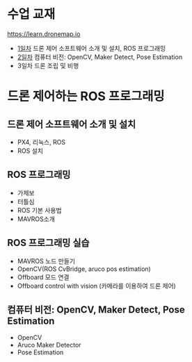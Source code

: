 # 수업 교재
 https://learn.dronemap.io

 - [1일차](1.org) 드론 제어 소프트웨어 소개 및 설치, ROS 프로그래밍
 - [2일차](2.org) 컴퓨터 비전: OpenCV, Maker Detect, Pose Estimation
 - 3일차 드론 조립 및 비행

# 드론 제어하는 ROS 프로그래밍

## 드론 제어 소프트웨어 소개 및 설치
 - PX4, 리눅스, ROS
 - ROS 설치

## ROS 프로그래밍
 - 가제보
 - 터틀심
 - ROS 기본 사용법
 - MAVROS소개

## ROS 프로그래밍 실습
 - MAVROS 노드 만들기
 - OpenCV(ROS CvBridge, aruco pos estimation)
 - Offboard 모드 연결
 - Offboard control with vision (카메라를 이용하여 드론 제어)

## 컴퓨터 비전: OpenCV, Maker Detect, Pose Estimation
 - OpenCV
 - Aruco Maker Detector
 - Pose Estimation
